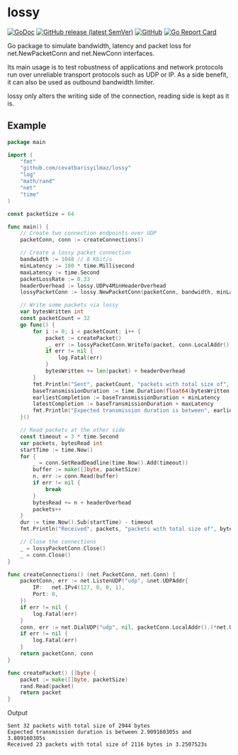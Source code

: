 # lossy
[![GoDoc](https://godoc.org/github.com/cevatbarisyilmaz/lossy?status.svg)](https://godoc.org/github.com/cevatbarisyilmaz/lossy)
[![GitHub release (latest SemVer)](https://img.shields.io/github/v/release/cevatbarisyilmaz/lossy?sort=semver)](https://github.com/cevatbarisyilmaz/lossy/releases)
[![GitHub](https://img.shields.io/github/license/cevatbarisyilmaz/lossy)](https://github.com/cevatbarisyilmaz/lossy/blob/master/LICENSE)
[![Go Report Card](https://goreportcard.com/badge/github.com/cevatbarisyilmaz/lossy)](https://goreportcard.com/report/github.com/cevatbarisyilmaz/lossy)

Go package to simulate bandwidth, latency and packet loss for net.NewPacketConn and net.NewConn interfaces.

Its main usage is to test robustness of applications and network protocols run over unreliable transport protocols such as UDP or IP.
As a side benefit, it can also be used as outbound bandwidth limiter.

lossy only alters the writing side of the connection, reading side is kept as it is.

## Example

```go
package main

import (
	"fmt"
	"github.com/cevatbarisyilmaz/lossy"
	"log"
	"math/rand"
	"net"
	"time"
)

const packetSize = 64

func main() {
	// Create two connection endpoints over UDP
	packetConn, conn := createConnections()

	// Create a lossy packet connection
	bandwidth := 1048 // 8 Kbit/s
	minLatency := 100 * time.Millisecond
	maxLatency := time.Second
	packetLossRate := 0.33
	headerOverhead := lossy.UDPv4MinHeaderOverhead
	lossyPacketConn := lossy.NewPacketConn(packetConn, bandwidth, minLatency, maxLatency, packetLossRate, headerOverhead)

	// Write some packets via lossy
	var bytesWritten int
	const packetCount = 32
	go func() {
		for i := 0; i < packetCount; i++ {
			packet := createPacket()
			_, err := lossyPacketConn.WriteTo(packet, conn.LocalAddr())
			if err != nil {
				log.Fatal(err)
			}
			bytesWritten += len(packet) + headerOverhead
		}
		fmt.Println("Sent", packetCount, "packets with total size of", bytesWritten, "bytes")
		baseTransmissionDuration := time.Duration(float64(bytesWritten * int(time.Second)) / float64(bandwidth))
		earliestCompletion := baseTransmissionDuration + minLatency
		latestCompletion := baseTransmissionDuration + maxLatency
		fmt.Println("Expected transmission duration is between", earliestCompletion, "and", latestCompletion)
	}()

	// Read packets at the other side
	const timeout = 3 * time.Second
	var packets, bytesRead int
	startTime := time.Now()
	for {
		_ = conn.SetReadDeadline(time.Now().Add(timeout))
		buffer := make([]byte, packetSize)
		n, err := conn.Read(buffer)
		if err != nil {
			break
		}
		bytesRead += n + headerOverhead
		packets++
	}
	dur := time.Now().Sub(startTime) - timeout
	fmt.Println("Received", packets, "packets with total size of", bytesRead, "bytes in", dur)

	// Close the connections
	_ = lossyPacketConn.Close()
	_ = conn.Close()
}

func createConnections() (net.PacketConn, net.Conn) {
	packetConn, err := net.ListenUDP("udp", &net.UDPAddr{
		IP:   net.IPv4(127, 0, 0, 1),
		Port: 0,
	})
	if err != nil {
		log.Fatal(err)
	}
	conn, err := net.DialUDP("udp", nil, packetConn.LocalAddr().(*net.UDPAddr))
	if err != nil {
		log.Fatal(err)
	}
	return packetConn, conn
}

func createPacket() []byte {
	packet := make([]byte, packetSize)
	rand.Read(packet)
	return packet
}
```

Output
```
Sent 32 packets with total size of 2944 bytes
Expected transmission duration is between 2.909160305s and 3.809160305s
Received 23 packets with total size of 2116 bytes in 3.2507523s
```
